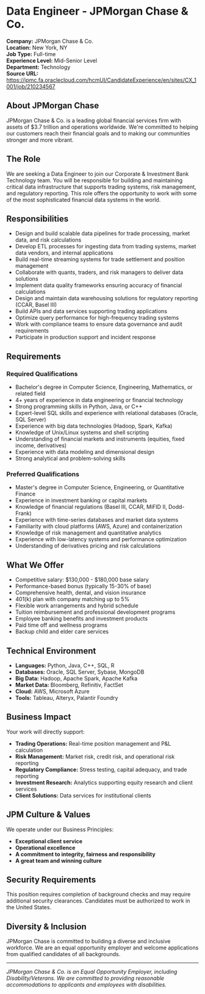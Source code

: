 # Data Engineer - JPMorgan Chase & Co.

**Company:** JPMorgan Chase & Co.  
**Location:** New York, NY  
**Job Type:** Full-time  
**Experience Level:** Mid-Senior Level  
**Department:** Technology  
**Source URL:** https://jpmc.fa.oraclecloud.com/hcmUI/CandidateExperience/en/sites/CX_1001/job/210234567

## About JPMorgan Chase

JPMorgan Chase & Co. is a leading global financial services firm with assets of $3.7 trillion and operations worldwide. We're committed to helping our customers reach their financial goals and to making our communities stronger and more vibrant.

## The Role

We are seeking a Data Engineer to join our Corporate & Investment Bank Technology team. You will be responsible for building and maintaining critical data infrastructure that supports trading systems, risk management, and regulatory reporting. This role offers the opportunity to work with some of the most sophisticated financial data systems in the world.

## Responsibilities

- Design and build scalable data pipelines for trade processing, market data, and risk calculations
- Develop ETL processes for ingesting data from trading systems, market data vendors, and internal applications
- Build real-time streaming systems for trade settlement and position management
- Collaborate with quants, traders, and risk managers to deliver data solutions
- Implement data quality frameworks ensuring accuracy of financial calculations
- Design and maintain data warehousing solutions for regulatory reporting (CCAR, Basel III)
- Build APIs and data services supporting trading applications
- Optimize query performance for high-frequency trading systems
- Work with compliance teams to ensure data governance and audit requirements
- Participate in production support and incident response

## Requirements

### Required Qualifications
- Bachelor's degree in Computer Science, Engineering, Mathematics, or related field
- 4+ years of experience in data engineering or financial technology
- Strong programming skills in Python, Java, or C++
- Expert-level SQL skills and experience with relational databases (Oracle, SQL Server)
- Experience with big data technologies (Hadoop, Spark, Kafka)
- Knowledge of Unix/Linux systems and shell scripting
- Understanding of financial markets and instruments (equities, fixed income, derivatives)
- Experience with data modeling and dimensional design
- Strong analytical and problem-solving skills

### Preferred Qualifications
- Master's degree in Computer Science, Engineering, or Quantitative Finance
- Experience in investment banking or capital markets
- Knowledge of financial regulations (Basel III, CCAR, MiFID II, Dodd-Frank)
- Experience with time-series databases and market data systems
- Familiarity with cloud platforms (AWS, Azure) and containerization
- Knowledge of risk management and quantitative analytics
- Experience with low-latency systems and performance optimization
- Understanding of derivatives pricing and risk calculations

## What We Offer

- Competitive salary: $130,000 - $180,000 base salary
- Performance-based bonus (typically 15-30% of base)
- Comprehensive health, dental, and vision insurance
- 401(k) plan with company matching up to 5%
- Flexible work arrangements and hybrid schedule
- Tuition reimbursement and professional development programs
- Employee banking benefits and investment products
- Paid time off and wellness programs
- Backup child and elder care services

## Technical Environment

- **Languages:** Python, Java, C++, SQL, R
- **Databases:** Oracle, SQL Server, Sybase, MongoDB
- **Big Data:** Hadoop, Apache Spark, Apache Kafka
- **Market Data:** Bloomberg, Refinitiv, FactSet
- **Cloud:** AWS, Microsoft Azure
- **Tools:** Tableau, Alteryx, Palantir Foundry

## Business Impact

Your work will directly support:
- **Trading Operations:** Real-time position management and P&L calculation
- **Risk Management:** Market risk, credit risk, and operational risk reporting
- **Regulatory Compliance:** Stress testing, capital adequacy, and trade reporting
- **Investment Research:** Analytics supporting equity research and client services
- **Client Solutions:** Data services for institutional clients

## JPM Culture & Values

We operate under our Business Principles:
- **Exceptional client service**
- **Operational excellence**
- **A commitment to integrity, fairness and responsibility**
- **A great team and winning culture**

## Security Requirements

This position requires completion of background checks and may require additional security clearances. Candidates must be authorized to work in the United States.

## Diversity & Inclusion

JPMorgan Chase is committed to building a diverse and inclusive workforce. We are an equal opportunity employer and welcome applications from qualified candidates of all backgrounds.

---

*JPMorgan Chase & Co. is an Equal Opportunity Employer, including Disability/Veterans. We are committed to providing reasonable accommodations to applicants and employees with disabilities.*